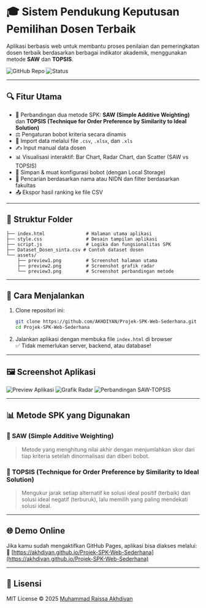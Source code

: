 # 🎓 Sistem Pendukung Keputusan Pemilihan Dosen Terbaik

Aplikasi berbasis web untuk membantu proses penilaian dan pemeringkatan dosen terbaik berdasarkan berbagai indikator akademik, menggunakan metode **SAW** dan **TOPSIS**.

![GitHub Repo](https://img.shields.io/badge/GitHub-AKHDIYAN--SPK--Web--Sederhana-blue?style=flat-square)
![Status](https://img.shields.io/badge/status-Completed-brightgreen?style=flat-square)

---

## 🔍 Fitur Utama

- 🔁 Perbandingan dua metode SPK: **SAW (Simple Additive Weighting)** dan **TOPSIS (Technique for Order Preference by Similarity to Ideal Solution)**
- ⚖️ Pengaturan bobot kriteria secara dinamis
- 📁 Import data melalui file `.csv`, `.xlsx`, dan `.xls`
- ✍️ Input manual data dosen
- 📊 Visualisasi interaktif: Bar Chart, Radar Chart, dan Scatter (SAW vs TOPSIS)
- 💾 Simpan & muat konfigurasi bobot (dengan Local Storage)
- 🔎 Pencarian berdasarkan nama atau NIDN dan filter berdasarkan fakultas
- 📤 Ekspor hasil ranking ke file CSV

---

## 📂 Struktur Folder

```
├── index.html               # Halaman utama aplikasi
├── style.css                # Desain tampilan aplikasi
├── script.js                # Logika dan fungsionalitas SPK
├── Dataset_Dosen_sinta.csv # Contoh dataset dosen
└── assets/
    ├── preview1.png         # Screenshot halaman utama
    ├── preview2.png         # Screenshot grafik radar
    └── preview3.png         # Screenshot perbandingan metode
```

---

## 🚀 Cara Menjalankan

1. Clone repositori ini:
   ```bash
   git clone https://github.com/AKHDIYAN/Projek-SPK-Web-Sederhana.git
   cd Projek-SPK-Web-Sederhana
   ```

2. Jalankan aplikasi dengan membuka file `index.html` di browser  
   ✅ Tidak memerlukan server, backend, atau database!

---

## 🖼️ Screenshot Aplikasi



![Preview Aplikasi](./Asset/Preview1.png)
![Grafik Radar](./Asset/Preview2.png)
![Perbandingan SAW-TOPSIS](./Asset/Preview3.png)

---

## 📊 Metode SPK yang Digunakan

### 🔸 SAW (Simple Additive Weighting)
> Metode yang menghitung nilai akhir dengan menjumlahkan skor dari tiap kriteria setelah dinormalisasi dan diberi bobot.

### 🔹 TOPSIS (Technique for Order Preference by Similarity to Ideal Solution)
> Mengukur jarak setiap alternatif ke solusi ideal positif (terbaik) dan solusi ideal negatif (terburuk), lalu memilih yang paling mendekati solusi ideal.

---

## 🌐 Demo Online

Jika kamu sudah mengaktifkan GitHub Pages, aplikasi bisa diakses melalui:
🔗 [https://akhdiyan.github.io/Projek-SPK-Web-Sederhana](https://akhdiyan.github.io/Projek-SPK-Web-Sederhana)

---

## 📜 Lisensi

MIT License © 2025 [Muhammad Raissa Akhdiyan](https://github.com/AKHDIYAN)

